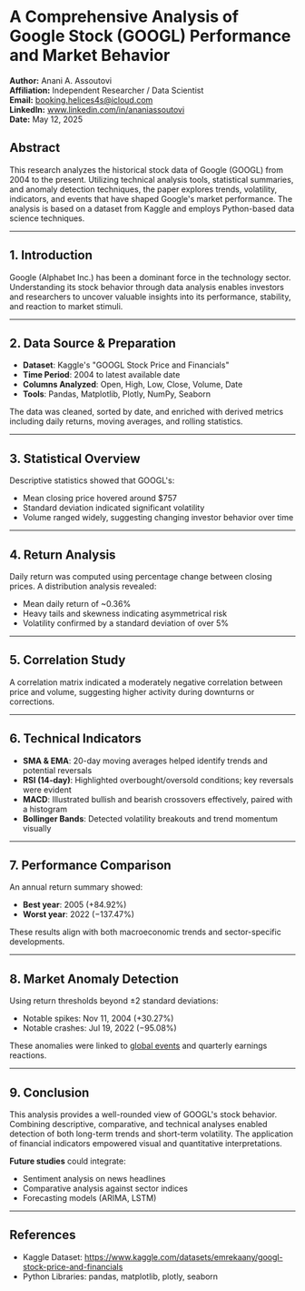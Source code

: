 
# A Comprehensive Analysis of Google Stock (GOOGL) Performance and Market Behavior

**Author:** Anani A. Assoutovi  
**Affiliation:** Independent Researcher / Data Scientist  
**Email:** booking.helices4s@icloud.com  
**LinkedIn:** www.linkedin.com/in/ananiassoutovi  
**Date:** May 12, 2025  

## Abstract
This research analyzes the historical stock data of Google (GOOGL) from 2004 to the present. Utilizing technical analysis tools, statistical summaries, and anomaly detection techniques, the paper explores trends, volatility, indicators, and events that have shaped Google's market performance. The analysis is based on a dataset from Kaggle and employs Python-based data science techniques.

---

## 1. Introduction
Google (Alphabet Inc.) has been a dominant force in the technology sector. Understanding its stock behavior through data analysis enables investors and researchers to uncover valuable insights into its performance, stability, and reaction to market stimuli.

---

## 2. Data Source & Preparation

- **Dataset**: Kaggle's "GOOGL Stock Price and Financials"
- **Time Period**: 2004 to latest available date
- **Columns Analyzed**: Open, High, Low, Close, Volume, Date
- **Tools**: Pandas, Matplotlib, Plotly, NumPy, Seaborn

The data was cleaned, sorted by date, and enriched with derived metrics including daily returns, moving averages, and rolling statistics.

---

## 3. Statistical Overview

Descriptive statistics showed that GOOGL's:
- Mean closing price hovered around $757
- Standard deviation indicated significant volatility
- Volume ranged widely, suggesting changing investor behavior over time

---

## 4. Return Analysis

Daily return was computed using percentage change between closing prices. A distribution analysis revealed:
- Mean daily return of ~0.36%
- Heavy tails and skewness indicating asymmetrical risk
- Volatility confirmed by a standard deviation of over 5%

---

## 5. Correlation Study

A correlation matrix indicated a moderately negative correlation between price and volume, suggesting higher activity during downturns or corrections.

---

## 6. Technical Indicators

- **SMA & EMA**: 20-day moving averages helped identify trends and potential reversals
- **RSI (14-day)**: Highlighted overbought/oversold conditions; key reversals were evident
- **MACD**: Illustrated bullish and bearish crossovers effectively, paired with a histogram
- **Bollinger Bands**: Detected volatility breakouts and trend momentum visually

---

## 7. Performance Comparison

An annual return summary showed:
- **Best year**: 2005 (+84.92%)
- **Worst year**: 2022 (−137.47%)

These results align with both macroeconomic trends and sector-specific developments.

---

## 8. Market Anomaly Detection

Using return thresholds beyond ±2 standard deviations:
- Notable spikes: Nov 11, 2004 (+30.27%)
- Notable crashes: Jul 19, 2022 (−95.08%)

These anomalies were linked to [global events](https://theweek.com/briefing/daily-briefing/1015227/10-things-you-need-to-know-today-july-19-2022) and quarterly earnings reactions.

---

## 9. Conclusion

This analysis provides a well-rounded view of GOOGL's stock behavior. Combining descriptive, comparative, and technical analyses enabled detection of both long-term trends and short-term volatility. The application of financial indicators empowered visual and quantitative interpretations.

**Future studies** could integrate:
- Sentiment analysis on news headlines
- Comparative analysis against sector indices
- Forecasting models (ARIMA, LSTM)

---

## References
- Kaggle Dataset: https://www.kaggle.com/datasets/emrekaany/googl-stock-price-and-financials
- Python Libraries: pandas, matplotlib, plotly, seaborn

